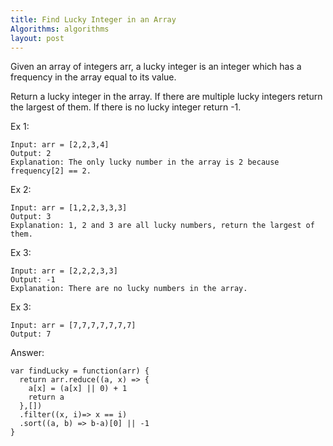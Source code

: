 ```yaml
---
title: Find Lucky Integer in an Array
Algorithms: algorithms
layout: post
---
```


Given an array of integers arr, a lucky integer is an integer which has a frequency in the array equal to its value.

Return a lucky integer in the array. If there are multiple lucky integers return the largest of them. If there is no lucky integer return -1.

Ex 1: 
```
Input: arr = [2,2,3,4]
Output: 2
Explanation: The only lucky number in the array is 2 because frequency[2] == 2.
```

Ex 2: 
```
Input: arr = [1,2,2,3,3,3]
Output: 3
Explanation: 1, 2 and 3 are all lucky numbers, return the largest of them.
```

Ex 3: 
```
Input: arr = [2,2,2,3,3]
Output: -1
Explanation: There are no lucky numbers in the array.
```

Ex 3: 
```
Input: arr = [7,7,7,7,7,7,7]
Output: 7
```

Answer:
```
var findLucky = function(arr) {
  return arr.reduce((a, x) => {
    a[x] = (a[x] || 0) + 1
    return a
  },[])
  .filter((x, i)=> x == i)
  .sort((a, b) => b-a)[0] || -1
}
```
